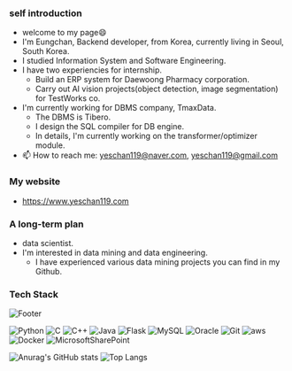 ### self introduction
  + welcome to my page😄
  + I'm Eungchan, Backend developer, from Korea, currently living in Seoul, South Korea.
  + I studied Information System and Software Engineering.
  + I have two experiencies for internship.
    + Build an ERP system for Daewoong Pharmacy corporation.
    + Carry out AI vision projects(object detection, image segmentation) for TestWorks co.
  + I'm currently working for DBMS company, TmaxData.
    + The DBMS is Tibero.
    + I design the SQL compiler for DB engine.
    + In details, I'm currently working on the transformer/optimizer module.
  + 📫 How to reach me: yeschan119@naver.com, yeschan119@gmail.com
### My website
  + https://www.yeschan119.com
### A long-term plan
  + data scientist.
  + I'm interested in data mining and data engineering.
    + I have experienced various data mining projects you can find in my Github.
### Tech Stack
<!--
**yeschan119/yeschan119** is a ✨ _special_ ✨ repository because its `README.md` (this file) appears on your GitHub profile.

Here are some ideas to get you started:

- 🔭 I’m currently working on ...
- 🌱 I’m currently learning ...
- 👯 I’m looking to collaborate on ...
- 🤔 I’m looking for help with ...
- 💬 Ask me about ...
- 📫 How to reach me: ...
- 😄 Pronouns: ...
- ⚡ Fun fact: ...
wave, egg, shark, slice, rect, soft, rounded, sylinder, waving, transparent
-->

![Footer](https://capsule-render.vercel.app/api?type=waving&color=auto&height=150&section=footer)

![Python](https://img.shields.io/badge/Python-white?style=for-the-badge&logo=Python&logoColor=3776AB)
![C](https://img.shields.io/badge/-00AEF0?style=for-the-badge&logo=C&logoColor=white)
![C++](https://img.shields.io/badge/C++-00599C?style=for-the-badge&logo=C++&logoColor=white)
![Java](https://img.shields.io/badge/Java-7A1FA2?style=for-the-badge&logo=Java&logoColor=white)
![Flask](https://img.shields.io/badge/Flask-black?style=for-the-badge&logo=Flask&logoColor=white)
![MySQL](https://img.shields.io/badge/MySQL-4479A1?style=for-the-badge&logo=MySQL&logoColor=white)
![Oracle](https://img.shields.io/badge/Oracle-F80000?style=for-the-badge&logo=Oracle&logoColor=white)
![Git](https://img.shields.io/badge/Git-white?style=for-the-badge&logo=Git&logoColor=black)
![aws](https://img.shields.io/badge/aws-FF9900?style=for-the-badge&logo=aws&logoColor=000000)
![Docker](https://img.shields.io/badge/Docker-4285F4?style=for-the-badge&logo=Docker&logoColor=white)
![MicrosoftSharePoint](https://img.shields.io/badge/MicrosoftSharePoint-4285F4?style=for-the-badge&logo=MicrosoftSharePoint&logoColor=white)
<br/>

![Anurag's GitHub stats](https://github-readme-stats.vercel.app/api?username=yeschan119&show_icons=true&theme=radical)
![Top Langs](https://github-readme-stats.vercel.app/api/top-langs/?username=yeschan119&theme=radical)
<!-- [![Top Langs](https://github-readme-stats.vercel.app/api/top-langs/?username=yeschan119)](https://github.com/anuraghazra/github-readme-stats) -->
